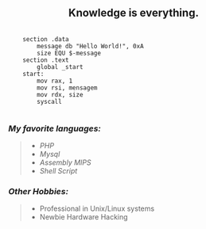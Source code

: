 <h2 align="center">Knowledge is everything.</h2>
<pre class="highlight">
   <code>
    section .data
        message db "Hello World!", 0xA
        size EQU $-message
    section .text
        global _start
    start:
        mov rax, 1
        mov rsi, mensagem
        mov rdx, size
        syscall
   </code>
</pre>

<h3><em>My favorite languages:</em></h3>
<blockquote>
  <ul>
    <li><em>PHP</em></li>
    <li><em>Mysql</em></li>
    <li><em>Assembly MIPS</em></li>
    <li><em>Shell Script</em></li>
  </ul>
</blockquote>

<h3><em>Other Hobbies:</em></h3>
<blockquote>
  <ul>
    <li>Professional in Unix/Linux systems</li>
    <li>Newbie Hardware Hacking</li>
  </ul>
</blockquote>


